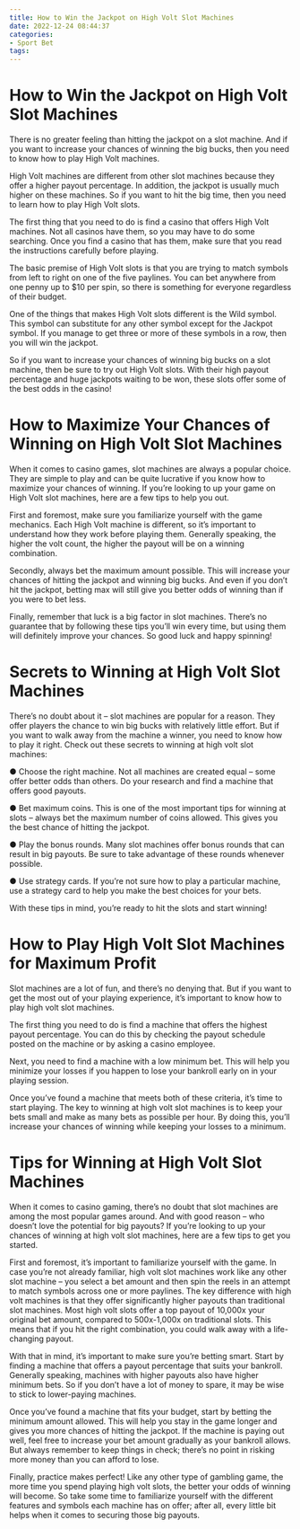 ```yaml
---
title: How to Win the Jackpot on High Volt Slot Machines
date: 2022-12-24 08:44:37
categories:
- Sport Bet
tags:
---
```



#  How to Win the Jackpot on High Volt Slot Machines

There is no greater feeling than hitting the jackpot on a slot machine. And if you want to increase your chances of winning the big bucks, then you need to know how to play High Volt machines.

High Volt machines are different from other slot machines because they offer a higher payout percentage. In addition, the jackpot is usually much higher on these machines. So if you want to hit the big time, then you need to learn how to play High Volt slots.

The first thing that you need to do is find a casino that offers High Volt machines. Not all casinos have them, so you may have to do some searching. Once you find a casino that has them, make sure that you read the instructions carefully before playing.

The basic premise of High Volt slots is that you are trying to match symbols from left to right on one of the five paylines. You can bet anywhere from one penny up to $10 per spin, so there is something for everyone regardless of their budget.

One of the things that makes High Volt slots different is the Wild symbol. This symbol can substitute for any other symbol except for the Jackpot symbol. If you manage to get three or more of these symbols in a row, then you will win the jackpot.

So if you want to increase your chances of winning big bucks on a slot machine, then be sure to try out High Volt slots. With their high payout percentage and huge jackpots waiting to be won, these slots offer some of the best odds in the casino!

#  How to Maximize Your Chances of Winning on High Volt Slot Machines

When it comes to casino games, slot machines are always a popular choice. They are simple to play and can be quite lucrative if you know how to maximize your chances of winning. If you’re looking to up your game on High Volt slot machines, here are a few tips to help you out.

First and foremost, make sure you familiarize yourself with the game mechanics. Each High Volt machine is different, so it’s important to understand how they work before playing them. Generally speaking, the higher the volt count, the higher the payout will be on a winning combination.

Secondly, always bet the maximum amount possible. This will increase your chances of hitting the jackpot and winning big bucks. And even if you don’t hit the jackpot, betting max will still give you better odds of winning than if you were to bet less.

Finally, remember that luck is a big factor in slot machines. There’s no guarantee that by following these tips you’ll win every time, but using them will definitely improve your chances. So good luck and happy spinning!

#  Secrets to Winning at High Volt Slot Machines

There’s no doubt about it – slot machines are popular for a reason. They offer players the chance to win big bucks with relatively little effort. But if you want to walk away from the machine a winner, you need to know how to play it right. Check out these secrets to winning at high volt slot machines:

● Choose the right machine. Not all machines are created equal – some offer better odds than others. Do your research and find a machine that offers good payouts.

● Bet maximum coins. This is one of the most important tips for winning at slots – always bet the maximum number of coins allowed. This gives you the best chance of hitting the jackpot.

● Play the bonus rounds. Many slot machines offer bonus rounds that can result in big payouts. Be sure to take advantage of these rounds whenever possible.

● Use strategy cards. If you’re not sure how to play a particular machine, use a strategy card to help you make the best choices for your bets.

With these tips in mind, you’re ready to hit the slots and start winning!

#  How to Play High Volt Slot Machines for Maximum Profit

Slot machines are a lot of fun, and there’s no denying that. But if you want to get the most out of your playing experience, it’s important to know how to play high volt slot machines.

The first thing you need to do is find a machine that offers the highest payout percentage. You can do this by checking the payout schedule posted on the machine or by asking a casino employee.

Next, you need to find a machine with a low minimum bet. This will help you minimize your losses if you happen to lose your bankroll early on in your playing session.

Once you’ve found a machine that meets both of these criteria, it’s time to start playing. The key to winning at high volt slot machines is to keep your bets small and make as many bets as possible per hour. By doing this, you’ll increase your chances of winning while keeping your losses to a minimum.

#  Tips for Winning at High Volt Slot Machines

When it comes to casino gaming, there’s no doubt that slot machines are among the most popular games around. And with good reason – who doesn’t love the potential for big payouts? If you’re looking to up your chances of winning at high volt slot machines, here are a few tips to get you started.

First and foremost, it’s important to familiarize yourself with the game. In case you’re not already familiar, high volt slot machines work like any other slot machine – you select a bet amount and then spin the reels in an attempt to match symbols across one or more paylines. The key difference with high volt machines is that they offer significantly higher payouts than traditional slot machines. Most high volt slots offer a top payout of 10,000x your original bet amount, compared to 500x-1,000x on traditional slots. This means that if you hit the right combination, you could walk away with a life-changing payout.

With that in mind, it’s important to make sure you’re betting smart. Start by finding a machine that offers a payout percentage that suits your bankroll. Generally speaking, machines with higher payouts also have higher minimum bets. So if you don’t have a lot of money to spare, it may be wise to stick to lower-paying machines.

Once you’ve found a machine that fits your budget, start by betting the minimum amount allowed. This will help you stay in the game longer and gives you more chances of hitting the jackpot. If the machine is paying out well, feel free to increase your bet amount gradually as your bankroll allows. But always remember to keep things in check; there’s no point in risking more money than you can afford to lose.

Finally, practice makes perfect! Like any other type of gambling game, the more time you spend playing high volt slots, the better your odds of winning will become. So take some time to familiarize yourself with the different features and symbols each machine has on offer; after all, every little bit helps when it comes to securing those big payouts.